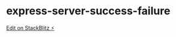# express-server-success-failure

[Edit on StackBlitz ⚡️](https://stackblitz.com/edit/express-simple-anvoxd)